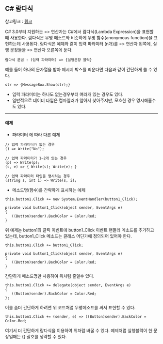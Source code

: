 ## C# 람다식
참고링크 : [링크](http://www.csharpstudy.com/CSharp/CSharp-lambda.aspx)

C# 3.0부터 지원하는 => 연산자는 C#에서 람다식(Lambda Expression)을 표현할 때 사용한다.
람다식은 무명 메소드와 비슷하게 무명 함수(anonymous function)을 표현하는데 사용된다. 람다식은 예제와 같이 입력 파라미터 (n개)를 => 연산자 왼쪽에, 실행 문장들을 => 연산자 오른쪽에 둔다.
```
람다식 문법 : (입력 파라미터) => {실행문장 블럭}
```
예를 들어 하나의 문자열을 받아 메시지 박스를 띄운다면 다음과 같이 간단하게 쓸 수 있다.
```
str => {MessageBox.Show(str);}
```

- 입력 파라미터는 하나도 없는경우부터 여러개 있는 경우도 있다.
- 일반적으로 데이터 타입은 컴파일러가 알아서 찾아주지만, 모호한 경우 명시해줄수도 있다.
---
#### 예제
- 파라미터 에 따라 다른 예제

```
// 입력 파라미터가 없는 경우
() => Write("No");

// 입력 파라미터가 1~2개 있는 경우
(p) => Write(p);
(s, e) => { Write(s); Write(e); }

// 입력 파라미터 타입을 명시하는 경우
(string s, int i) => Write(s, i);
```
- 메소드명(함수)를 간략하게 표시하는 에제

```
this.button1.Click += new System.EventHandler(button1_Click);

private void button1_Click(object sender, EventArgs e)
{
   ((Button)sender).BackColor = Color.Red;
}
```
위 예제는 button1의 클릭 이벤트에 button1_Click 이벤트 핸들러 메소드를 추가하고 있는데, button1_Click 메소드는 클래스 어딘가에 정의되어 있어야 한다.

```
this.button1.Click += button1_Click;

private void button1_Click(object sender, EventArgs e)
{
   ((Button)sender).BackColor = Color.Red;
}
```
간단하게 메소드명만 사용하여 위처럼 줄일수 있다.
```
this.button1.Click += delegate(object sender, EventArgs e)
{
   ((Button)sender).BackColor = Color.Red;
};
```
이를 좀더 간단하게 하려면 위 코드처럼 무명메소드를 써서 표현할 수 있다.

```
this.button1.Click += (sender, e) => ((Button)sender).BackColor = Color.Red;
```
여기서 더 간단하게 람다식을 이용하여 위처럼 바꿀 수 있다.
예제처럼 실행블럭이 한 문장일때는 {} 괄호를 생략할 수 있다.